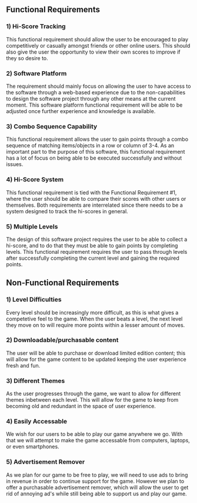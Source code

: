 ## Functional Requirements

### **1) Hi-Score Tracking** 
This functional requirement should allow the user to be encouraged to play competitively or casually amongst friends or other online users. This should also give the user the opportunity to view their own scores to improve if they so desire to. 

### **2) Software Platform** 
The requirement should mainly focus on allowing the user to have access to the software through a web-based experience due to the non-capabilities to design the software project through any other means at the current moment. This software platform functional requirement will be able to be adjusted once further experience and knowledge is available. 

### **3) Combo Sequence Capability**
This functional requirement allows the user to gain points through a combo sequence of matching items/objects in a row or column of 3-4. As an important part to the purpose of this software, this functional requirement has a lot of focus on being able to be executed successfully and without issues. 

### **4) Hi-Score System**
This functional requirement is tied with the Functional Requirement #1, where the user should be able to compare their scores with other users or themselves. Both requirements are interrelated since there needs to be a system designed to track the hi-scores in general. 

### **5) Multiple Levels**
The design of this software project requires the user to be able to collect a hi-score, and to do that they must be able to gain points by completing levels. This functional requirement requires the user to pass through levels after successfully completing the current level and gaining the required points. 

## Non-Functional Requirements 

### **1) Level Difficulties**
Every level should be increasingly more difficult, as this is what gives a competetive feel to the game. When the user beats a level, the next level they move on to will require more points within a lesser amount of moves.

### **2) Downloadable/purchasable content**
The user will be able to purchase or download limited edition content; this will allow for the game content to be updated keeping the user experience fresh and fun.

### **3) Different Themes**
As the user progresses through the game, we want to allow for different themes inbetween each level. This will allow for the game to keep from becoming old and redundant in the space of user experience.

### **4) Easily Accessable**
We wish for our users to be able to play our game anywhere we go. With that we will attempt to make the game accessable from computers, laptops, or even smartphones.

### **5) Advertisement Remover**
As we plan for our game to be free to play, we will need to use ads to bring in revenue in order to continue support for the game. However we plan to offer a purchasable advertisement remover, which will allow the user to get rid of annoying ad's while still being able to support us and play our game.